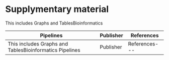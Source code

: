 # Supplymentary material
This includes Graphs and TablesBioinformatics 

Pipelines|Publisher|References
--- | --- | ---
This includes Graphs and TablesBioinformatics Pipelines|Publisher|References--- | --- | ---